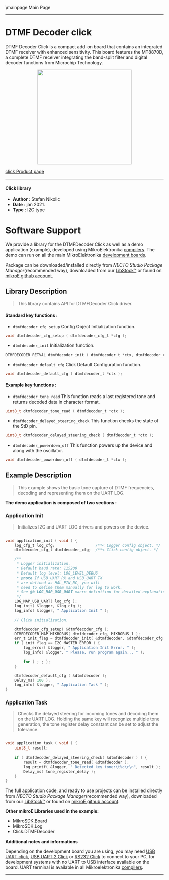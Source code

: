 \mainpage Main Page


---
# DTMF Decoder click

DTMF Decoder Click is a compact add-on board that contains an integrated DTMF receiver with enhanced sensitivity. This board features the MT8870D, a complete DTMF receiver integrating the band-split filter and digital decoder functions from Microchip Technology.

<p align="center">
  <img src="https://download.mikroe.com/images/click_for_ide/dtmf_decoder_click.png" height=300px>
</p>

[click Product page](https://www.mikroe.com/dtmf-decoder-click)

---


#### Click library

- **Author**        : Stefan Nikolic
- **Date**          : jan 2021.
- **Type**          : I2C type


# Software Support

We provide a library for the DTMFDecoder Click
as well as a demo application (example), developed using MikroElektronika
[compilers](https://www.mikroe.com/necto-studio).
The demo can run on all the main MikroElektronika [development boards](https://www.mikroe.com/development-boards).

Package can be downloaded/installed directly from *NECTO Studio Package Manager*(recommended way), downloaded from our [LibStock&trade;](https://libstock.mikroe.com) or found on [mikroE github account](https://github.com/MikroElektronika/mikrosdk_click_v2/tree/master/clicks).

## Library Description

> This library contains API for DTMFDecoder Click driver.

#### Standard key functions :

- `dtmfdecoder_cfg_setup` Config Object Initialization function.
```c
void dtmfdecoder_cfg_setup ( dtmfdecoder_cfg_t *cfg );
```

- `dtmfdecoder_init` Initialization function.
```c
DTMFDECODER_RETVAL dtmfdecoder_init ( dtmfdecoder_t *ctx, dtmfdecoder_cfg_t *cfg );
```

- `dtmfdecoder_default_cfg` Click Default Configuration function.
```c
void dtmfdecoder_default_cfg ( dtmfdecoder_t *ctx );
```

#### Example key functions :

- `dtmfdecoder_tone_read` This function reads a last registered tone and returns decoded data in character format.
```c
uint8_t dtmfdecoder_tone_read ( dtmfdecoder_t *ctx );
```

- `dtmfdecoder_delayed_steering_check` This function checks the state of the StD pin.
```c
uint8_t dtmfdecoder_delayed_steering_check ( dtmfdecoder_t *ctx );
```

- `dtmfdecoder_powerdown_off` This function powers up the device and along with the oscillator.
```c
void dtmfdecoder_powerdown_off ( dtmfdecoder_t *ctx );
```

## Example Description

> This example shows the basic tone capture of DTMF frequencies, decoding and representing them on the UART LOG.

**The demo application is composed of two sections :**

### Application Init

> Initializes I2C and UART LOG drivers and powers on the device.

```c

void application_init ( void ) {
    log_cfg_t log_cfg;                  /**< Logger config object. */
    dtmfdecoder_cfg_t dtmfdecoder_cfg;  /**< Click config object. */

    /** 
     * Logger initialization.
     * Default baud rate: 115200
     * Default log level: LOG_LEVEL_DEBUG
     * @note If USB_UART_RX and USB_UART_TX 
     * are defined as HAL_PIN_NC, you will 
     * need to define them manually for log to work. 
     * See @b LOG_MAP_USB_UART macro definition for detailed explanation.
     */
    LOG_MAP_USB_UART( log_cfg );
    log_init( &logger, &log_cfg );
    log_info( &logger, " Application Init " );

    // Click initialization.

    dtmfdecoder_cfg_setup( &dtmfdecoder_cfg );
    DTMFDECODER_MAP_MIKROBUS( dtmfdecoder_cfg, MIKROBUS_1 );
    err_t init_flag = dtmfdecoder_init( &dtmfdecoder, &dtmfdecoder_cfg );
    if ( init_flag == I2C_MASTER_ERROR ) {
        log_error( &logger, " Application Init Error. " );
        log_info( &logger, " Please, run program again... " );

        for ( ; ; );
    }

    dtmfdecoder_default_cfg ( &dtmfdecoder );
    Delay_ms( 100 );
    log_info( &logger, " Application Task " );
}

```

### Application Task

> Checks the delayed steering for incoming tones and decoding them on the UART LOG. Holding the same key will recognize multiple tone generation, the tone register delay constant can be set to adjust the tolerance.

```c

void application_task ( void ) {
    uint8_t result;
    
    if ( dtmfdecoder_delayed_steering_check( &dtmfdecoder ) ) {
        result = dtmfdecoder_tone_read( &dtmfdecoder );
        log_printf( &logger, " Detected key tone:\t%c\r\n", result );
        Delay_ms( tone_register_delay );
    }
}

```

The full application code, and ready to use projects can be installed directly from *NECTO Studio Package Manager*(recommended way), downloaded from our [LibStock&trade;](https://libstock.mikroe.com) or found on [mikroE github account](https://github.com/MikroElektronika/mikrosdk_click_v2/tree/master/clicks).

**Other mikroE Libraries used in the example:**

- MikroSDK.Board
- MikroSDK.Log
- Click.DTMFDecoder

**Additional notes and informations**

Depending on the development board you are using, you may need
[USB UART click](https://www.mikroe.com/usb-uart-click),
[USB UART 2 Click](https://www.mikroe.com/usb-uart-2-click) or
[RS232 Click](https://www.mikroe.com/rs232-click) to connect to your PC, for
development systems with no UART to USB interface available on the board. UART
terminal is available in all Mikroelektronika
[compilers](https://shop.mikroe.com/compilers).

---

